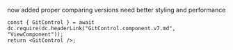 

now added proper comparing versions
	need better styling and performance


```datacorejsx
const { GitControl } = await dc.require(dc.headerLink("GitControl.component.v7.md", "ViewComponent"));
return <GitControl />;

```
